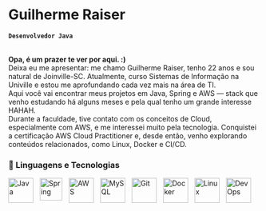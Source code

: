 # Guilherme Raiser

**`Desenvolvedor Java`**

<br>**Opa, é um prazer te ver por aqui. :)**<br>
Deixa eu me apresentar: me chamo Guilherme Raiser, tenho 22 anos e sou natural de Joinville-SC. Atualmente, curso Sistemas de Informação na Univille e estou me aprofundando cada vez mais na área de TI. <br>
Aqui você vai encontrar meus projetos em Java, Spring e AWS — stack que venho estudando há alguns meses e pela qual tenho um grande interesse HAHAH. <br>
Durante a faculdade, tive contato com os conceitos de Cloud, especialmente com AWS, e me interessei muito pela tecnologia. Conquistei a certificação AWS Cloud Practitioner e, desde então, venho explorando conteúdos relacionados, como Linux, Docker e CI/CD.



### 🤖 Linguagens e Tecnologias

<img 
    align="left" 
    alt="Java" 
    title="Java"
    width="50px" 
    style="padding-right: 10px;" 
    src="https://cdn.jsdelivr.net/gh/devicons/devicon@latest/icons/java/java-original-wordmark.svg" />
        
<img 
    align="left" 
    alt="Spring " 
    title="Spring"
    width="45px" 
    style="padding-right: 10px;" 
    src="https://cdn.jsdelivr.net/gh/devicons/devicon@latest/icons/spring/spring-original.svg" />

<img 
    align="left" 
    alt="AWS" 
    title="AWS"
    width="50px" 
    style="padding-right: 10px;" 
    src="https://cdn.jsdelivr.net/gh/devicons/devicon@latest/icons/amazonwebservices/amazonwebservices-original-wordmark.svg" />

<img 
    align="left" 
    alt="MySQL" 
    title="MySQL"
    width="50px" 
    style="padding-right: 10px;" 
    src="https://cdn.jsdelivr.net/gh/devicons/devicon@latest/icons/mysql/mysql-original-wordmark.svg" /> 


<img 
    align="left" 
    alt="Git" 
    title="Git"
    width="50px" 
    style="padding-right: 10px;" 
    src="https://cdn.jsdelivr.net/gh/devicons/devicon@latest/icons/git/git-original.svg" 
/>
<img 
    align="left" 
    alt="Docker" 
    title="Docker"
    width="50px" 
    style="padding-right: 10px;" 
    src="https://cdn.jsdelivr.net/gh/devicons/devicon@latest/icons/docker/docker-plain.svg" />

<img 
    align="left" 
    alt="Linux" 
    title="Linux"
    width="50px" 
    style="padding-right: 10px;" 
    src="https://cdn.jsdelivr.net/gh/devicons/devicon@latest/icons/linux/linux-original.svg"/>
    

<img 
    align="left" 
    alt="DevOps" 
    title="DevOps"
    width="50px" 
    style="padding-right: 10px;" 
    src="https://cdn.jsdelivr.net/gh/devicons/devicon@latest/icons/azuredevops/azuredevops-original.svg"/>

